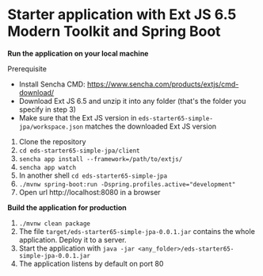 # Starter application with Ext JS 6.5 Modern Toolkit and Spring Boot

**Run the application on your local machine**

Prerequisite
* Install Sencha CMD: https://www.sencha.com/products/extjs/cmd-download/
* Download Ext JS 6.5 and unzip it into any folder (that's the folder you specify in step 3)
* Make sure that the Ext JS version in ```eds-starter65-simple-jpa/workspace.json``` matches the downloaded Ext JS version

1. Clone the repository
2. ```cd eds-starter65-simple-jpa/client```
3. ```sencha app install --framework=/path/to/extjs/```
4. ```sencha app watch```
5. In another shell ```cd eds-starter65-simple-jpa```
6. ```./mvnw spring-boot:run -Dspring.profiles.active="development"```
7. Open url http://localhost:8080 in a browser


**Build the application for production**
1. ```./mvnw clean package```
2. The file ```target/eds-starter65-simple-jpa-0.0.1.jar``` contains the whole application. Deploy it to a server.
3. Start the application with ```java -jar <any_folder>/eds-starter65-simple-jpa-0.0.1.jar```
4. The application listens by default on port 80
